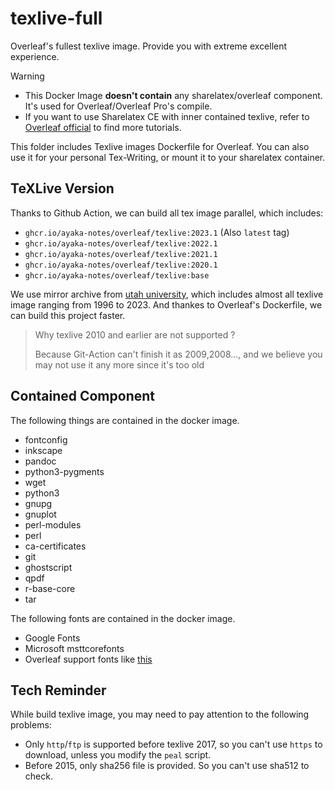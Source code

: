 # texlive-full
Overleaf's fullest texlive image. Provide you with extreme excellent experience.

> [!WARNING]  
> - This Docker Image **doesn't contain** any sharelatex/overleaf component. It's used for Overleaf/Overleaf Pro's compile.
> - If you want to use Sharelatex CE with inner contained texlive, refer to [Overleaf official](github.com/overleaf/overleaf) to find more tutorials.

This folder includes Texlive images Dockerfile for Overleaf. You can also use it for your personal Tex-Writing, or mount it to your sharelatex container.

## TeXLive Version

Thanks to Github Action, we can build all tex image parallel, which includes:
- `ghcr.io/ayaka-notes/overleaf/texlive:2023.1` (Also `latest` tag)
- `ghcr.io/ayaka-notes/overleaf/texlive:2022.1`
- `ghcr.io/ayaka-notes/overleaf/texlive:2021.1`
- `ghcr.io/ayaka-notes/overleaf/texlive:2020.1`
- `ghcr.io/ayaka-notes/overleaf/texlive:base`

We use mirror archive from [utah university](https://ftp.math.utah.edu/pub/tex/historic/systems/texlive/), which includes almost all texlive image ranging from 1996 to 2023. And thankes to Overleaf's Dockerfile, we can build this project faster.

> Why texlive 2010 and earlier are not supported ?
>
> Because Git-Action can't finish it as 2009,2008..., and we believe you may not use it any more since it's too old

## Contained Component

The following things are contained in the docker image.
- fontconfig 
- inkscape 
- pandoc 
- python3-pygments 
- wget
- python3
- gnupg 
- gnuplot
- perl-modules 
- perl 
- ca-certificates 
- git
- ghostscript
- qpdf 
- r-base-core 
- tar

The following fonts are contained in the docker image.

- Google Fonts
- Microsoft msttcorefonts
- Overleaf support fonts like [this](https://www.overleaf.com/learn/latex/Questions/Which_OTF_or_TTF_fonts_are_supported_via_fontspec%3F)

## Tech Reminder
While build texlive image, you may need to pay attention to the following problems:
- Only `http`/`ftp` is supported before texlive 2017, so you can't use `https` to download, unless you modify the `peal` script.
- Before 2015, only sha256 file is provided. So you can't use sha512 to check.
